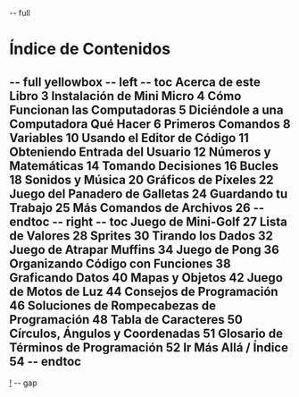 -- full
# Índice de Contenidos
-- full yellowbox
-- left
-- toc
Acerca de este Libro	3
Instalación de Mini Micro	4
Cómo Funcionan las Computadoras	5
Diciéndole a una Computadora Qué Hacer	6
Primeros Comandos	8
Variables	10
Usando el Editor de Código	11
Obteniendo Entrada del Usuario	12
Números y Matemáticas	14
Tomando Decisiones	16
Bucles	18
Sonidos y Música	20
Gráficos de Píxeles	22
Juego del Panadero de Galletas	24
Guardando tu Trabajo	25
Más Comandos de Archivos	26
-- endtoc
-- right
-- toc
Juego de Mini-Golf	27
Lista de Valores	28
Sprites	30
Tirando los Dados	32
Juego de Atrapar Muffins	34
Juego de Pong	36
Organizando Código con Funciones	38
Graficando Datos	40
Mapas y Objetos	42
Juego de Motos de Luz	44
Consejos de Programación	46
Soluciones de Rompecabezas de Programación	48
Tabla de Caracteres	50
Círculos, Ángulos y Coordenadas	51
Glosario de Términos de Programación	52
Ir Más Allá / Índice	54
-- endtoc
--
[!](p00-manyBots.png)
-- gap